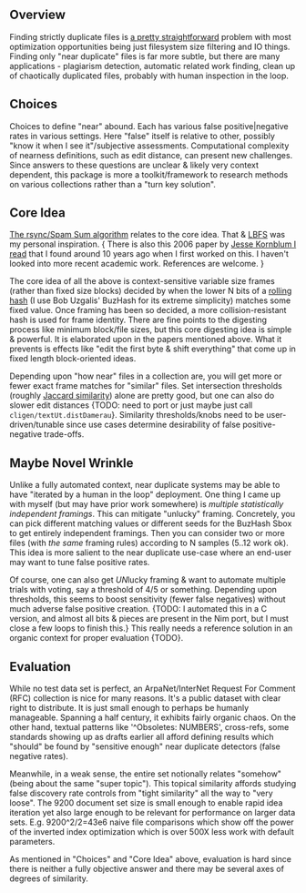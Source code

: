 Overview
--------

Finding strictly duplicate files is [a pretty
straightforward](https://github.com/c-blake/cligen/blob/master/examples/dups.nim)
problem with most optimization opportunities being just filesystem size
filtering and IO things.  Finding only "near duplicate" files is far more
subtle, but there are many applications - plagiarism detection, automatic
related work finding, clean up of chaotically duplicated files, probably with
human inspection in the loop.

Choices
-------

Choices to define "near" abound.  Each has various false positive|negative rates
in various settings.  Here "false" itself is relative to other, possibly "know
it when I see it"/subjective assessments.  Computational complexity of nearness
definitions, such as edit distance, can present new challenges.  Since answers
to these questions are unclear & likely very context dependent, this package is
more a toolkit/framework to research methods on various collections rather than
a "turn key solution".

Core Idea
---------

[The rsync/Spam Sum algorithm](https://rsync.samba.org/tech_report/) relates to
the core idea.  That & [LBFS](http://www.sosp.org/2001/papers/mazieres.pdf) was
my personal inspiration. { There is also this 2006 paper by [Jesse Kornblum I
read](https://www.sciencedirect.com/science/article/pii/S1742287606000764) that
I found around 10 years ago when I first worked on this.  I haven't looked into
more recent academic work.  References are welcome. }

The core idea of all the above is context-sensitive variable size frames (rather
than fixed size blocks) decided by when the lower N bits of a [rolling
hash](https://en.wikipedia.org/wiki/Rolling_hash) (I use Bob Uzgalis' BuzHash
for its extreme simplicity) matches some fixed value.  Once framing has been so
decided, a more collision-resistant hash is used for frame identity.  There are
fine points to the digesting process like minimum block/file sizes, but this
core digesting idea is simple & powerful.  It is elaborated upon in the papers
mentioned above.  What it prevents is effects like "edit the first byte & shift
everything" that come up in fixed length block-oriented ideas.

Depending upon "how near" files in a collection are, you will get more or fewer
exact frame matches for "similar" files.  Set intersection thresholds (roughly
[Jaccard similarity](https://en.wikipedia.org/wiki/Jaccard_index)) alone are
pretty good, but one can also do slower edit distances {TODO: need to port or
just maybe just call `cligen/textUt.distDamerau`}.  Similarity thresholds/knobs
need to be user-driven/tunable since use cases determine desirability of false
positive-negative trade-offs.

Maybe Novel Wrinkle
-------------------

Unlike a fully automated context, near duplicate systems may be able to have
"iterated by a human in the loop" deployment.  One thing I came up with myself
(but may have prior work somewhere) is *multiple statistically independent
framings*.  This can mitigate "unlucky" framing.  Concretely, you can pick
different matching values or different seeds for the BuzHash Sbox to get
entirely independent framings.  Then you can consider two or more files (with
*the same* framing rules) according to N samples (5..12 work ok).  This idea is
more salient to the near duplicate use-case where an end-user may want to tune
false positive rates.

Of course, one can also get *UN*lucky framing & want to automate multiple trials
with voting, say a threshold of 4/5 or something.  Depending upon thresholds,
this seems to boost sensitivity (fewer false negatives) without much adverse
false positive creation. {TODO: I automated this in a C version, and almost all
bits & pieces are present in the Nim port, but I must close a few loops to
finish this.}  This really needs a reference solution in an organic context for
proper evaluation {TODO}.

Evaluation
----------

While no test data set is perfect, an ArpaNet/InterNet Request For Comment (RFC)
collection is nice for many reasons.  It's a public dataset with clear right to
distribute.  It is just small enough to perhaps be humanly manageable.  Spanning
a half century, it exhibits fairly organic chaos.  On the other hand, textual
patterns like '^Obsoletes: NUMBERS', cross-refs, some standards showing up as
drafts earlier all afford defining results which "should" be found by "sensitive
enough" near duplicate detectors (false negative rates).

Meanwhile, in a weak sense, the entire set notionally relates "somehow" (being
about the same "super topic").  This topical similarity affords studying false
discovery rate controls from "tight similarity" all the way to "very loose".
The 9200 document set size is small enough to enable rapid idea iteration yet
also large enough to be relevant for performance on larger data sets.  E.g.
9200^2/2=43e6 naive file comparisons which show off the power of the inverted
index optimization which is over 500X less work with default parameters.

As mentioned in "Choices" and "Core Idea" above, evaluation is hard since there
is neither a fully objective answer and there may be several axes of degrees of
similarity.
